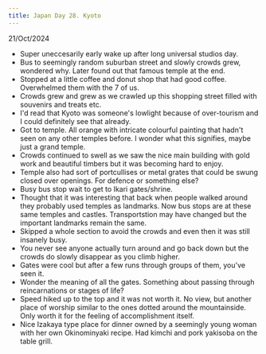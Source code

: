 ```yaml
---
title: Japan Day 28. Kyoto
---
```


21/Oct/2024

- Super uneccesarily early wake up after long universal studios day.
- Bus to seemingly random suburban street and slowly crowds grew, wondered why. Later found out that famous temple at the end.
- Stopped at a little coffee and donut shop that had good coffee. Overwhelmed them with the 7 of us.
- Crowds grew and grew as we crawled up this shopping street filled with souvenirs and treats etc.
- I'd read that Kyoto was someone's lowlight because of over-tourism and I could definitely see that already.
- Got to temple. All orange with intricate colourful painting that hadn't seen on any other temples before. I wonder what this signifies, maybe just a grand temple.
- Crowds continued to swell as we saw the nice main building with gold work and beautiful timbers but it was becoming hard to enjoy.
- Temple also had sort of portcullises or metal grates that could be swung closed over openings. For defence or something else?
- Busy bus stop wait to get to Ikari gates/shrine.
- Thought that it was interesting that back when people walked around they probably used temples as landmarks. Now bus stops are at these same temples and castles. Transportstion may have changed but the important landmarks remain the same.
- Skipped a whole section to avoid the crowds and even then it was still insanely busy.
- You never see anyone actually turn around and go back down but the crowds do slowly disappear as you climb higher.
- Gates were cool but after a few runs through groups of them, you've seen it. 
- Wonder the meaning of all the gates. Something about passing through reincarnations or stages of life?
- Speed hiked up to the top and it was not worth it. No view, but another place of worship similar to the ones dotted around the mountainside. Only worth it for the feeling of accomplishment itself.
- Nice Izakaya type place for dinner owned by a seemingly young woman with her own Okinominyaki recipe. Had kimchi and pork yakisoba on the table grill.
